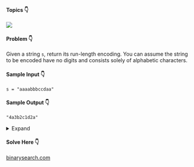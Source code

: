 #### Topics :point_down:
![](https://img.shields.io/badge/-string-wheat)

#### Problem :point_down:
Given a string `s`, return its run-length encoding. You can assume the string to be encoded have no digits and consists solely of alphabetic characters.
#### Sample Input :point_down:
```
s = "aaaabbbccdaa"
```
#### Sample Output :point_down:
```
"4a3b2c1d2a"
```
<details>
<summary>Expand</summary>

#### Python :point_down:
```py
def solve(s):
    c = 1 # count
    e = '' # encoded
    for i in range(1, len(s)):
        if s[i] == s[i-1]:
            c += 1
        else:
            e += str(c) + s[i-1]
            c = 1
    e += str(c) + s[-1]

    return e
```
#### Time Complexity :point_down:
```
O(n)
```
#### Space Complexity :point_down:
```
O(n)
```
</details>

#### Solve Here :point_down:
[binarysearch.com](https://binarysearch.com/problems/Run-Length-Encoding)
